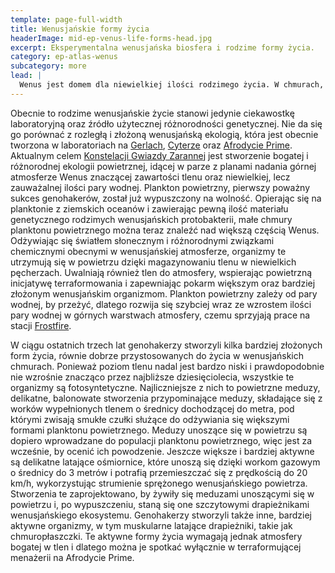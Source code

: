 ```yaml
---
template: page-full-width
title: Wenusjańskie formy życia
headerImage: mid-ep-venus-life-forms-head.jpg
excerpt: Eksperymentalna wenusjańska biosfera i rodzime formy życia.
category: ep-atlas-wenus
subcategory: more
lead: |
  Wenus jest domem dla niewielkiej ilości rodzimego życia. W chmurach, pomiędzy 48 a 60 kilometrem nad powierzchnią, znajdują się małe skupiska unoszących się wenusjańskich protobakterii. Wstępne badania wykazały, że formy te są spokrewnione zarówno z ziemskim, jak i marsjańskim życiem. Protobakterie te stanowią kolejne potwierdzenie teorii, według której ponad trzy miliardy lat temu zarówno Ziemia, jak i Wenus zostały „zasiane” życiem, gdy uderzenia meteorytów i komet w Marsa wyrzuciły w przestrzeń skały zawierające prymitywne marsjańskie bakterie, z których część wylądowała na obu tych planetach.
---
```

Obecnie to rodzime wenusjańskie życie stanowi jedynie ciekawostkę laboratoryjną oraz źródło użytecznej różnorodności genetycznej. Nie da się go porównać z rozległą i złożoną wenusjańską ekologią, która jest obecnie tworzona w laboratoriach na [Gerlach](#), [Cyterze](#) oraz [Afrodycie Prime](#). Aktualnym celem [Konstelacji Gwiazdy Zarannej](#) jest stworzenie bogatej i różnorodnej ekologii powietrznej, idącej w parze z planami nadania górnej atmosferze Wenus znaczącej zawartości tlenu oraz niewielkiej, lecz zauważalnej ilości pary wodnej. Plankton powietrzny, pierwszy poważny sukces genohakerów, został już wypuszczony na wolność. Opierając się na planktonie z ziemskich oceanów i zawierając pewną ilość materiału genetycznego rodzimych wenusjańskich protobakterii, małe chmury planktonu powietrznego można teraz znaleźć nad większą częścią Wenus. Odżywiając się światłem słonecznym i różnorodnymi związkami chemicznymi obecnymi w wenusjańskiej atmosferze, organizmy te utrzymują się w powietrzu dzięki magazynowaniu tlenu w niewielkich pęcherzach. Uwalniają również tlen do atmosfery, wspierając powietrzną inicjatywę terraformowania i zapewniając pokarm większym oraz bardziej złożonym wenusjańskim organizmom. Plankton powietrzny zależy od pary wodnej, by przeżyć, dlatego rozwija się szybciej wraz ze wzrostem ilości pary wodnej w górnych warstwach atmosfery, czemu sprzyjają prace na stacji [Frostfire](#).

W ciągu ostatnich trzech lat genohakerzy stworzyli kilka bardziej złożonych form życia, równie dobrze przystosowanych do życia w wenusjańskich chmurach. Ponieważ poziom tlenu nadal jest bardzo niski i prawdopodobnie nie wzrośnie znacząco przez najbliższe dziesięciolecia, wszystkie te organizmy są fotosyntetyczne. Najliczniejsze z nich to powietrzne meduzy, delikatne, balonowate stworzenia przypominające meduzy, składające się z worków wypełnionych tlenem o średnicy dochodzącej do metra, pod którymi zwisają smukłe czułki służące do odżywiania się większymi formami planktonu powietrznego. Meduzy unoszące się w powietrzu są dopiero wprowadzane do populacji planktonu powietrznego, więc jest za wcześnie, by ocenić ich powodzenie. Jeszcze większe i bardziej aktywne są delikatne latające ośmiornice, które unoszą się dzięki workom gazowym o średnicy do 3 metrów i potrafią przemieszczać się z prędkością do 20 km/h, wykorzystując strumienie sprężonego wenusjańskiego powietrza. Stworzenia te zaprojektowano, by żywiły się meduzami unoszącymi się w powietrzu i, po wypuszczeniu, staną się one szczytowymi drapieżnikami wenusjańskiego ekosystemu. Genohakerzy stworzyli także inne, bardziej aktywne organizmy, w tym muskularne latające drapieżniki, takie jak chmuropłaszczki. Te aktywne formy życia wymagają jednak atmosfery bogatej w tlen i dlatego można je spotkać wyłącznie w terraformującej menażerii na Afrodycie Prime.

